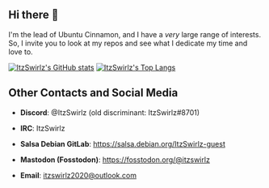 ## Hi there 👋

I'm the lead of Ubuntu Cinnamon, and I have a *very* large range of interests. So, I invite you to look at my repos and see what I dedicate my time and love to.  

[![ItzSwirlz's GitHub stats](https://github-readme-stats.vercel.app/api?username=ItzSwirlz&count_private=true&show_icons=true&theme=dark)](https://github.com/anuraghazra/github-readme-stats)
[![ItzSwirlz's Top Langs](https://github-readme-stats.vercel.app/api/top-langs/?username=ItzSwirlz&langs_count=50&layout=compact&theme=dark)](https://github.com/anuraghazra/github-readme-stats)

## Other Contacts and Social Media
* **Discord**: @ItzSwirlz (old discriminant: ItzSwirlz#8701)

* **IRC**: ItzSwirlz

* **Salsa Debian GitLab**: https://salsa.debian.org/ItzSwirlz-guest

* **Mastodon (Fosstodon)**: https://fosstodon.org/@itzswirlz

* **Email**: itzswirlz2020@outlook.com
